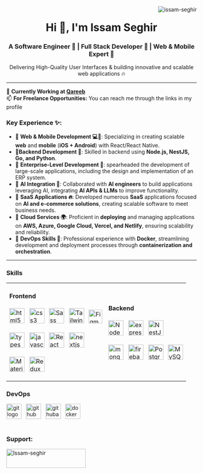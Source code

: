 
<!-- profile view count -->
<img align="right" src="https://komarev.com/ghpvc/?username=issam-seghir&label=Profile%20views&color=0e75b6&style=flat" alt="issam-seghir" />

<h1 align="center">Hi 👋, I'm Issam Seghir</h1>
<h3 align="center">A Software Engineer 🚀 | Full Stack Developer 🧪 | Web & Mobile Expert 📱 
</h3>
<p align="center">
   Delivering High-Quality User Interfaces &
building innovative and scalable web applications  🔥  
</p>       


---

📌 **Currently Working at [Qareeb](https://github.com/Qareeb-io)**<br>
📫 **For Freelance Opportunities:** You can reach me through the links in my profile


### Key Experience ✨:

- 🔹 **Web & Mobile Development 💻📱**:  Specializing in creating  scalable **web** and **mobile** (**iOS + Android**) with React/React Native.  <br>
- 🔹**Backend Development 🔰**: 
    Skilled in backend  using **Node.js, NestJS, Go, and Python**.<br>
- 🔹 **Enterprise-Level Development 🚀**: 
    spearheaded the development of large-scale applications, including the design and implementation of an ERP system. <br>
- 🔹 **AI Integration 🤖**: Collaborated with **AI engineers** to build applications leveraging AI, integrating **AI APIs & LLMs** to improve functionality.<br>
- 🔹 **SaaS Applications 🔥**: Developed numerous **SaaS** applications focused on **AI and e-commerce solutions**, creating scalable software to meet business needs.<br>
- 🔹 **Cloud Services 🌍**: Proficient in **deploying** and managing applications on **AWS, Azure, Google Cloud, Vercel, and Netlify**, ensuring scalability and reliability.<br>
- 🔹 **DevOps Skills 🐋**: Professional experience with **Docker**, streamlining development and deployment processes through **containerization and orchestration**.<br>

---


<h3 align="left">Skills</h3>

<table>
  <tr>
    <td>
      <h4 align="left">Frontend</h4>
      <p align="left">
        <img src="https://cdn.jsdelivr.net/gh/devicons/devicon/icons/html5/html5-original.svg" height="40" alt="html5 logo" />
        <img width="4" />
        <img src="https://cdn.jsdelivr.net/gh/devicons/devicon/icons/css3/css3-original.svg" height="40" alt="css3 logo" />
        <img width="4" />
        <img src="https://raw.githubusercontent.com/danielcranney/readme-generator/main/public/icons/skills/sass-colored.svg" height="40" alt="Sass" />
        <img width="4" />
        <img src="https://raw.githubusercontent.com/danielcranney/readme-generator/main/public/icons/skills/tailwindcss-colored.svg" height="40" alt="TailwindCSS" />
        <img width="4" />
        <img src="https://raw.githubusercontent.com/danielcranney/readme-generator/main/public/icons/skills/figma-colored.svg" width="36" height="36" alt="Figma" />
        <br>
        <br>
        <img src="https://cdn.jsdelivr.net/gh/devicons/devicon/icons/typescript/typescript-original.svg" height="40" alt="typescript logo" />
        <img width="4" />
        <img src="https://cdn.jsdelivr.net/gh/devicons/devicon/icons/javascript/javascript-original.svg" height="40" alt="javascript logo" />
         <img width="4" />
        <img src="https://raw.githubusercontent.com/danielcranney/readme-generator/main/public/icons/skills/react-colored.svg" height="40" alt="React" />
         <img width="4" />
        <img src="https://cdn.jsdelivr.net/gh/devicons/devicon/icons/nextjs/nextjs-original.svg" height="40" alt="nextjs logo" />
       <br>
       <br>
        <img src="https://raw.githubusercontent.com/danielcranney/readme-generator/main/public/icons/skills/materialui-colored.svg" height="40" alt="Material UI" />
         <img width="4" />
        <img src="https://raw.githubusercontent.com/danielcranney/readme-generator/main/public/icons/skills/redux-colored.svg" height="40" alt="Redux" />
         <img width="4" />
      </p>
    </td>
    <td>
      <h4 align="left">Backend</h4>
      <p align="left">
        <img src="https://raw.githubusercontent.com/danielcranney/readme-generator/main/public/icons/skills/nodejs-colored.svg" height="40" alt="NodeJS" />
         <img width="4" />
        <img src="https://skillicons.dev/icons?i=express" height="40" alt="express logo" />
         <img width="4" />
        <img src="https://raw.githubusercontent.com/danielcranney/readme-generator/main/public/icons/skills/nestjs-colored.svg" height="40" alt="NestJS" />
         <img width="4" />
        <br>
       <br>
        <img src="https://skillicons.dev/icons?i=mongodb" height="40" alt="mongodb logo" />
        <img width="4" />
        <img src="https://skillicons.dev/icons?i=firebase" height="40" alt="firebase logo" />
         <img width="4" />
        <img src="https://raw.githubusercontent.com/danielcranney/readme-generator/main/public/icons/skills/postgresql-colored.svg" height="40" alt="PostgreSQL" />
         <img width="4" />     
   <img src="https://raw.githubusercontent.com/danielcranney/readme-generator/main/public/icons/skills/mysql-colored.svg" height="40" alt="MySQL" />
   </p>
   </td>
  </tr>
</table>



<h3 align="left">DevOps</h3>
 <p align="left">

 
  <img src="https://skillicons.dev/icons?i=git" height="40" alt="git logo"  />
  <img width="4" />
  
  <img src="https://skillicons.dev/icons?i=github" height="40" alt="github logo"  />
  <img width="4" />
  
  <img src="https://cdn.simpleicons.org/githubactions/2088FF" height="40" alt="githubactions logo"  />
   <img width="4" />
   
 <img src="https://skillicons.dev/icons?i=docker" height="40" alt="docker logo"  />
  <img width="4" />
  <br>
 <br>
</p>

<h3 align="left">Support:</h3>
<p><a href="https://www.buymeacoffee.com/issam.seghir"> <img align="left" src="https://cdn.buymeacoffee.com/buttons/v2/default-yellow.png" height="50" width="210" alt="Issam-seghir" /></a></p><br><br>
